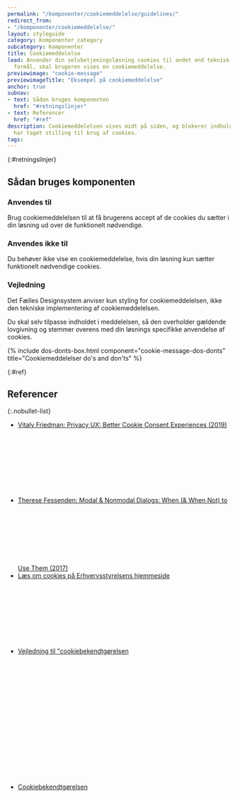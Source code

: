 ```yaml
---
permalink: "/komponenter/cookiemeddelelse/guidelines/"
redirect_from:
- "/komponenter/cookiemeddelelse/"
layout: styleguide
category: Komponenter_category
subcategory: Komponenter
title: Cookiemeddelelse
lead: Anvender din selvbetjeningsløsning cookies til andet end teknisk nødvendige
  formål, skal brugeren vises en cookiemeddelelse.
previewimage: "cookie-message"
previewimageTitle: "Eksempel på cookiemeddelelse"
anchor: true
subnav:
- text: Sådan bruges komponenten
  href: "#retningslinjer"
- text: Referencer
  href: "#ref"
description: Cookiemeddelelsen vises midt på siden, og blokerer indhold indtil man
  har taget stilling til brug af cookies.
tags:
---
```


{:#retningslinjer}
## Sådan bruges komponenten

### Anvendes til

Brug cookiemeddelelsen til at få brugerens accept af de cookies du sætter i din løsning ud over de funktionelt nødvendige.

### Anvendes ikke til

Du behøver ikke vise en cookiemeddelelse, hvis din løsning kun sætter funktionelt nødvendige cookies.

### Vejledning

Det Fælles Designsystem anviser kun styling for cookiemeddelelsen, ikke den tekniske implementering af cookiemeddelelsen.

Du skal selv tilpasse indholdet i meddelelsen, så den overholder gældende lovgivning og stemmer overens med din løsnings specifikke anvendelse af cookies.

{% include dos-donts-box.html component="cookie-message-dos-donts" title="Cookiemeddelelser do's and don'ts" %}

{:#ref}
## Referencer

{:.nobullet-list}
- <a href="https://www.smashingmagazine.com/2019/04/privacy-ux-better-cookie-consent-experiences/" class="icon-link">Vitaly Friedman: Privacy UX: Better Cookie Consent Experiences (2019)<svg class="icon-svg" focusable="false" aria-hidden="true"><use xlink:href="#open-in-new"></use></svg></a>
- <a href="https://www.nngroup.com/articles/modal-nonmodal-dialog/" class="icon-link">Therese Fessenden: Modal & Nonmodal Dialogs: When (& When Not) to Use Them (2017)<svg class="icon-svg" focusable="false" aria-hidden="true"><use xlink:href="#open-in-new"></use></svg></a>
- <a href="https://erhvervsstyrelsen.dk/cookieregler" class="icon-link">Læs om cookies på Erhvervsstyrelsens hjemmeside<svg class="icon-svg" focusable="false" aria-hidden="true"><use xlink:href="#open-in-new"></use></svg></a>
- <a href="https://erhvervsstyrelsen.dk/vejledning-cookiebekendtgoerelse" class="icon-link">Vejledning til "cookiebekendtgørelsen<svg class="icon-svg" focusable="false" aria-hidden="true"><use xlink:href="#open-in-new"></use></svg></a>
- <a href="https://www.retsinformation.dk/forms/r0710.aspx?id=139279" class="icon-link">Cookiebekendtgørelsen<svg class="icon-svg" focusable="false" aria-hidden="true"><use xlink:href="#open-in-new"></use></svg></a>
